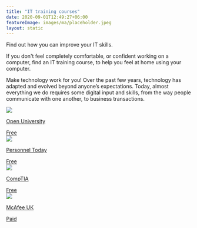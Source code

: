 ```yaml
---
title: "IT training courses"
date: 2020-09-01T12:49:27+06:00
featureImage: images/ma/placeholder.jpeg
layout: static
---
```


Find out how you can improve your IT skills.

If you don't feel completely comfortable, or confident working on a computer, find an IT training course, to help you feel at home using your computer.

Make technology work for you! Over the past few years, technology has adapted and evolved beyond anyone’s expectations. Today, almost everything we do requires some digital input and skills, from the way people communicate with one another, to business transactions.

<a class="ma-link" href="https://www.open.edu/openlearn/digital-computing/introducing-computing-and-it/content-section-0?active-tab=description-tab"><div class="ma-card ma-card-Learning"><div class="ma-icon"><img src ="/images/Icon-check - learning - opacity.svg"/></div><div class="ma-name"><p>Open University</p></div><div class="ma-paid-text"><span>Free</span></div></div></a><a class="ma-link" href="https://www.personneltoday.com/hr/why-it-training-is-important/"><div class="ma-card ma-card-Learning"><div class="ma-icon"><img src ="/images/Icon-check - learning - opacity.svg"/></div><div class="ma-name"><p>Personnel Today</p></div><div class="ma-paid-text"><span>Free</span></div></div></a><a class="ma-link" href="https://www.comptia.org/blog/top-it-skills-in-demand"><div class="ma-card ma-card-Learning"><div class="ma-icon"><img src ="/images/Icon-check - learning - opacity.svg"/></div><div class="ma-name"><p>CompTIA</p></div><div class="ma-paid-text"><span>Free</span></div></div></a><a class="ma-link" href="https://www.mcafee.com/en-gb/index.html"><div class="ma-card ma-card-Learning"><div class="ma-icon"><img src ="/images/Icon-pound - learning - opacity.svg"/></div><div class="ma-name"><p>McAfee UK</p></div><div class="ma-paid-text"><span>Paid</span></div></div></a>  

<br/><br/>






